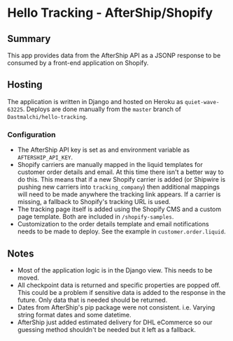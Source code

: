 # Hello Tracking - AfterShip/Shopify

## Summary

This app provides data from the AfterShip API as a JSONP response to be consumed by a front-end application on Shopify.

## Hosting

The application is written in Django and hosted on Heroku as `quiet-wave-63225`. Deploys are done manually from the `master` branch of `Dastmalchi/hello-tracking`.

### Configuration

* The AfterShip API key is set as and environment variable as `AFTERSHIP_API_KEY`. 
* Shopify carriers are manually mapped in the liquid templates for customer order details and email. At this time there isn't a better way to do this. This means that if a new Shopify carrier is added (or Shipwire is pushing new carriers into `tracking_company`) then additional mappings will need to be made anywhere the tracking link appears. If a carrier is missing, a fallback to Shopify's tracking URL is used. 
* The tracking page itself is added using the Shopify CMS and a custom page template. Both are included in `/shopify-samples`.
* Customization to the order details template and email notifications needs to be made to deploy. See the example in `customer.order.liquid`.


##  Notes

* Most of the application logic is in the Django view. This needs to be moved.
* All checkpoint data is returned and specific properties are popped off. This could be a problem if sensitive data is added to the response in the future. Only data that is needed should be returned.
* Dates from AfterShip's pip package were not consistent. i.e. Varying string format dates and some datetime.
* AfterShip just added estimated delivery for DHL eCommerce so our guessing method shouldn't be needed but it left as a fallback.
